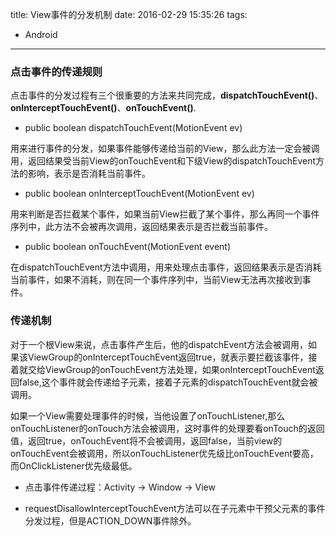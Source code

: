 title: View事件的分发机制
date: 2016-02-29 15:35:26
tags:
- Android

---

### 点击事件的传递规则

点击事件的分发过程有三个很重要的方法来共同完成，**dispatchTouchEvent()**、**onInterceptTouchEvent()**、**onTouchEvent()**.

- public boolean dispatchTouchEvent(MotionEvent ev)

用来进行事件的分发，如果事件能够传递给当前的View，那么此方法一定会被调用，返回结果受当前View的onTouchEvent和下级View的dispatchTouchEvent方法的影响，表示是否消耗当前事件。

- public boolean onInterceptTouchEvent(MotionEvent ev)

用来判断是否拦截某个事件，如果当前View拦截了某个事件，那么再同一个事件序列中，此方法不会被再次调用，返回结果表示是否拦截当前事件。

- public boolean onTouchEvent(MotionEvent event)

在dispatchTouchEvent方法中调用，用来处理点击事件，返回结果表示是否消耗当前事件，如果不消耗，则在同一个事件序列中，当前View无法再次接收到事件。

### 传递机制

对于一个根View来说，点击事件产生后，他的dispatchEvent方法会被调用，如果该ViewGroup的onInterceptTouchEvent返回true，就表示要拦截该事件，接着就交给ViewGroup的onTouchEvent方法处理，如果onInterceptTouchEvent返回false,这个事件就会传递给子元素，接着子元素的dispatchTouchEvent就会被调用。

如果一个View需要处理事件的时候，当他设置了onTouchListener,那么onTouchListener的onTouch方法会被调用，这时事件的处理要看onTouch的返回值，返回true，onTouchEvent将不会被调用，返回false，当前view的onTouchEvent会被调用，所以onTouchListener优先级比onTouchEvent要高，而OnClickListener优先级最低。

- 点击事件传递过程：Activity -> Window -> View

- requestDisallowInterceptTouchEvent方法可以在子元素中干预父元素的事件分发过程，但是ACTION_DOWN事件除外。












































































































































































































































































































































































































































